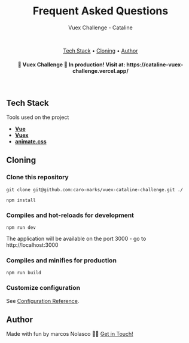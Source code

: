 <h1 align='center'> Frequent Asked Questions </h1>
<p align='center'> Vuex Challenge -  Cataline </p>

<br />

<p align="center">
 <a href="#tech-stack">Tech Stack</a> •  
 <a href="#cloning">Cloning</a> •  
 <a href="#author">Author</a>
</p>

<h4 align="center"> 
	🚧  Vuex Challenge 🚀 In production! Visit at:
  <a text-decoration='None'>https://cataline-vuex-challenge.vercel.app/</a>
</h4>
<br />

## Tech Stack

Tools used on the project

- **[Vue](https://github.com/ReactTraining/react-router/tree/master/packages/react-router-dom)**
- **[Vuex](https://react-icons.github.io/react-icons/)**
- **[animate.css](https://github.com/axios/axios)**

## Cloning

### Clone this repository

```
git clone git@github.com:caro-marks/vuex-cataline-challenge.git ./
```

```
npm install
```

### Compiles and hot-reloads for development

```
npm run dev
```

The application will be available on the port 3000 - go to http://localhost:3000

### Compiles and minifies for production

```
npm run build
```

### Customize configuration

See [Configuration Reference](https://cli.vuejs.org/config/).

## Author

Made with fun by marcos Nolasco 👋🏽 [Get in Touch!](Https://www.linkedin.com/in/caro-marks/)
